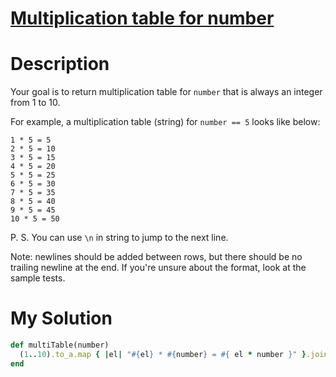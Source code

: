 # [Multiplication table for number](https://www.codewars.com/kata/5a2fd38b55519ed98f0000ce)

# Description
Your goal is to return multiplication table for `number` that is always an integer from 1 to 10.

For example, a multiplication table (string) for `number == 5` looks like below:
```
1 * 5 = 5
2 * 5 = 10
3 * 5 = 15
4 * 5 = 20
5 * 5 = 25
6 * 5 = 30
7 * 5 = 35
8 * 5 = 40
9 * 5 = 45
10 * 5 = 50
```

P. S. You can use `\n` in string to jump to the next line.

Note: newlines should be added between rows, but there should be no trailing newline at the end. If you're unsure about 
the format, look at the sample tests.

# My Solution
```ruby
def multiTable(number)
  (1..10).to_a.map { |el| "#{el} * #{number} = #{ el * number }" }.join("\n")
end
```
